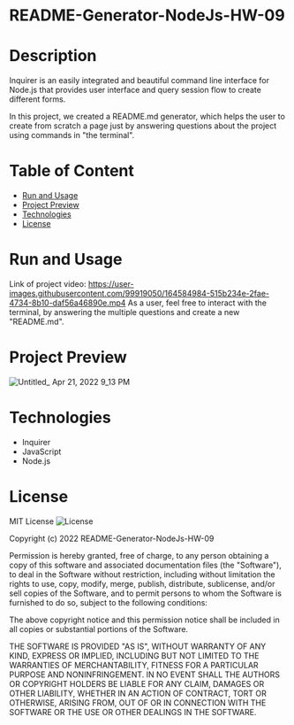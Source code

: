 # README-Generator-NodeJs-HW-09

# Description
Inquirer is an easily integrated and beautiful command line interface for Node.js that provides user interface and query session flow to create different forms. 

In this project, we created a README.md generator, which helps the user to create from scratch a page just by answering questions about the project using commands in "the terminal".

# Table of Content

* [Run and Usage](#run-and-usage)
* [Project Preview](#project-preview)
* [Technologies](#technologies)
* [License](#license)

# Run and Usage
Link  of  project video: https://user-images.githubusercontent.com/99919050/164584984-515b234e-2fae-4734-8b10-daf56a46890e.mp4
As a user, feel free to interact with the terminal, by answering the multiple questions and create a new "README.md". 

# Project Preview

![Untitled_ Apr 21, 2022 9_13 PM](https://user-images.githubusercontent.com/99919050/164600869-b9522ddd-50bf-471d-8e49-7e42fb740dcc.gif)



# Technologies

- Inquirer
- JavaScript
- Node.js


# License
 MIT License ![License](https://img.shields.io/badge/license-MIT-brightgreen) 

Copyright (c) 2022 README-Generator-NodeJs-HW-09

Permission is hereby granted, free of charge, to any person obtaining a copy of this software and associated documentation files (the "Software"), to deal in the Software without restriction, including without limitation the rights to use, copy, modify, merge, publish, distribute, sublicense, and/or sell copies of the Software, and to permit persons to whom the Software is furnished to do so, subject to the following conditions:

The above copyright notice and this permission notice shall be included in all copies or substantial portions of the Software.

THE SOFTWARE IS PROVIDED "AS IS", WITHOUT WARRANTY OF ANY KIND, EXPRESS OR IMPLIED, INCLUDING BUT NOT LIMITED TO THE WARRANTIES OF MERCHANTABILITY, FITNESS FOR A PARTICULAR PURPOSE AND NONINFRINGEMENT. IN NO EVENT SHALL THE AUTHORS OR COPYRIGHT HOLDERS BE LIABLE FOR ANY CLAIM, DAMAGES OR OTHER LIABILITY, WHETHER IN AN ACTION OF CONTRACT, TORT OR OTHERWISE, ARISING FROM, OUT OF OR IN CONNECTION WITH THE SOFTWARE OR THE USE OR OTHER DEALINGS IN THE SOFTWARE.
